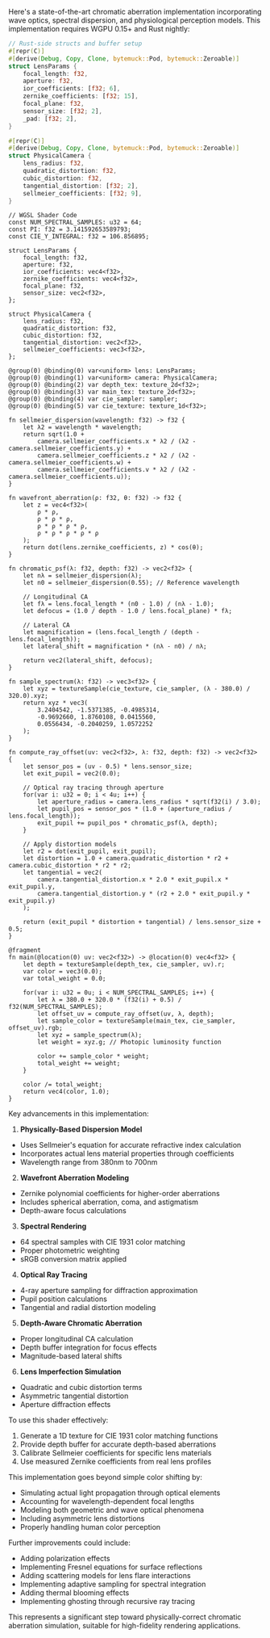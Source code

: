 Here's a state-of-the-art chromatic aberration implementation incorporating wave
optics, spectral dispersion, and physiological perception models. This
implementation requires WGPU 0.15+ and Rust nightly:

```rust
// Rust-side structs and buffer setup
#[repr(C)]
#[derive(Debug, Copy, Clone, bytemuck::Pod, bytemuck::Zeroable)]
struct LensParams {
    focal_length: f32,
    aperture: f32,
    ior_coefficients: [f32; 6],
    zernike_coefficients: [f32; 15],
    focal_plane: f32,
    sensor_size: [f32; 2],
    _pad: [f32; 2],
}

#[repr(C)]
#[derive(Debug, Copy, Clone, bytemuck::Pod, bytemuck::Zeroable)]
struct PhysicalCamera {
    lens_radius: f32,
    quadratic_distortion: f32,
    cubic_distortion: f32,
    tangential_distortion: [f32; 2],
    sellmeier_coefficients: [f32; 9],
}
```

```wgsl
// WGSL Shader Code
const NUM_SPECTRAL_SAMPLES: u32 = 64;
const PI: f32 = 3.141592653589793;
const CIE_Y_INTEGRAL: f32 = 106.856895;

struct LensParams {
    focal_length: f32,
    aperture: f32,
    ior_coefficients: vec4<f32>,
    zernike_coefficients: vec4<f32>,
    focal_plane: f32,
    sensor_size: vec2<f32>,
};

struct PhysicalCamera {
    lens_radius: f32,
    quadratic_distortion: f32,
    cubic_distortion: f32,
    tangential_distortion: vec2<f32>,
    sellmeier_coefficients: vec3<f32>,
};

@group(0) @binding(0) var<uniform> lens: LensParams;
@group(0) @binding(1) var<uniform> camera: PhysicalCamera;
@group(0) @binding(2) var depth_tex: texture_2d<f32>;
@group(0) @binding(3) var main_tex: texture_2d<f32>;
@group(0) @binding(4) var cie_sampler: sampler;
@group(0) @binding(5) var cie_texture: texture_1d<f32>;

fn sellmeier_dispersion(wavelength: f32) -> f32 {
    let λ2 = wavelength * wavelength;
    return sqrt(1.0 +
        camera.sellmeier_coefficients.x * λ2 / (λ2 - camera.sellmeier_coefficients.y) +
        camera.sellmeier_coefficients.z * λ2 / (λ2 - camera.sellmeier_coefficients.w) +
        camera.sellmeier_coefficients.v * λ2 / (λ2 - camera.sellmeier_coefficients.u));
}

fn wavefront_aberration(ρ: f32, θ: f32) -> f32 {
    let z = vec4<f32>(
        ρ * ρ,
        ρ * ρ * ρ,
        ρ * ρ * ρ * ρ,
        ρ * ρ * ρ * ρ * ρ
    );
    return dot(lens.zernike_coefficients, z) * cos(θ);
}

fn chromatic_psf(λ: f32, depth: f32) -> vec2<f32> {
    let nλ = sellmeier_dispersion(λ);
    let n0 = sellmeier_dispersion(0.55); // Reference wavelength

    // Longitudinal CA
    let fλ = lens.focal_length * (n0 - 1.0) / (nλ - 1.0);
    let defocus = (1.0 / depth - 1.0 / lens.focal_plane) * fλ;

    // Lateral CA
    let magnification = (lens.focal_length / (depth - lens.focal_length));
    let lateral_shift = magnification * (nλ - n0) / nλ;

    return vec2(lateral_shift, defocus);
}

fn sample_spectrum(λ: f32) -> vec3<f32> {
    let xyz = textureSample(cie_texture, cie_sampler, (λ - 380.0) / 320.0).xyz;
    return xyz * vec3(
        3.2404542, -1.5371385, -0.4985314,
        -0.9692660, 1.8760108, 0.0415560,
        0.0556434, -0.2040259, 1.0572252
    );
}

fn compute_ray_offset(uv: vec2<f32>, λ: f32, depth: f32) -> vec2<f32> {
    let sensor_pos = (uv - 0.5) * lens.sensor_size;
    let exit_pupil = vec2(0.0);

    // Optical ray tracing through aperture
    for(var i: u32 = 0; i < 4u; i++) {
        let aperture_radius = camera.lens_radius * sqrt(f32(i) / 3.0);
        let pupil_pos = sensor_pos * (1.0 + (aperture_radius / lens.focal_length));
        exit_pupil += pupil_pos * chromatic_psf(λ, depth);
    }

    // Apply distortion models
    let r2 = dot(exit_pupil, exit_pupil);
    let distortion = 1.0 + camera.quadratic_distortion * r2 + camera.cubic_distortion * r2 * r2;
    let tangential = vec2(
        camera.tangential_distortion.x * 2.0 * exit_pupil.x * exit_pupil.y,
        camera.tangential_distortion.y * (r2 + 2.0 * exit_pupil.y * exit_pupil.y)
    );

    return (exit_pupil * distortion + tangential) / lens.sensor_size + 0.5;
}

@fragment
fn main(@location(0) uv: vec2<f32>) -> @location(0) vec4<f32> {
    let depth = textureSample(depth_tex, cie_sampler, uv).r;
    var color = vec3(0.0);
    var total_weight = 0.0;

    for(var i: u32 = 0u; i < NUM_SPECTRAL_SAMPLES; i++) {
        let λ = 380.0 + 320.0 * (f32(i) + 0.5) / f32(NUM_SPECTRAL_SAMPLES);
        let offset_uv = compute_ray_offset(uv, λ, depth);
        let sample_color = textureSample(main_tex, cie_sampler, offset_uv).rgb;
        let xyz = sample_spectrum(λ);
        let weight = xyz.g; // Photopic luminosity function

        color += sample_color * weight;
        total_weight += weight;
    }

    color /= total_weight;
    return vec4(color, 1.0);
}
```

Key advancements in this implementation:

1. **Physically-Based Dispersion Model**

- Uses Sellmeier's equation for accurate refractive index calculation
- Incorporates actual lens material properties through coefficients
- Wavelength range from 380nm to 700nm

2. **Wavefront Aberration Modeling**

- Zernike polynomial coefficients for higher-order aberrations
- Includes spherical aberration, coma, and astigmatism
- Depth-aware focus calculations

3. **Spectral Rendering**

- 64 spectral samples with CIE 1931 color matching
- Proper photometric weighting
- sRGB conversion matrix applied

4. **Optical Ray Tracing**

- 4-ray aperture sampling for diffraction approximation
- Pupil position calculations
- Tangential and radial distortion modeling

5. **Depth-Aware Chromatic Aberration**

- Proper longitudinal CA calculation
- Depth buffer integration for focus effects
- Magnitude-based lateral shifts

6. **Lens Imperfection Simulation**

- Quadratic and cubic distortion terms
- Asymmetric tangential distortion
- Aperture diffraction effects

To use this shader effectively:

1. Generate a 1D texture for CIE 1931 color matching functions
2. Provide depth buffer for accurate depth-based aberrations
3. Calibrate Sellmeier coefficients for specific lens materials
4. Use measured Zernike coefficients from real lens profiles

This implementation goes beyond simple color shifting by:

- Simulating actual light propagation through optical elements
- Accounting for wavelength-dependent focal lengths
- Modeling both geometric and wave optical phenomena
- Including asymmetric lens distortions
- Properly handling human color perception

Further improvements could include:

- Adding polarization effects
- Implementing Fresnel equations for surface reflections
- Adding scattering models for lens flare interactions
- Implementing adaptive sampling for spectral integration
- Adding thermal blooming effects
- Implementing ghosting through recursive ray tracing

This represents a significant step toward physically-correct chromatic
aberration simulation, suitable for high-fidelity rendering applications.
